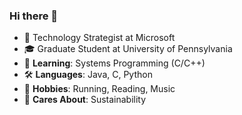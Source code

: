 ### Hi there 👋
- 🏢 Technology Strategist at Microsoft
- 🎓 Graduate Student at University of Pennsylvania
- 🌱 **Learning**: Systems Programming (C/C++)
- 🛠️ **Languages**: Java, C, Python
- 💬 **Hobbies**: Running, Reading, Music
- 🤗 **Cares About**: Sustainability

<!--
**wiigg/wiigg** is a ✨ _special_ ✨ repository because its `README.md` (this file) appears on your GitHub profile.

Here are some ideas to get you started:

- 🔭 I’m currently working on ...
- 🌱 I’m currently learning ...
- 👯 I’m looking to collaborate on ...
- 🤔 I’m looking for help with ...
- 💬 Ask me about ...
- 📫 How to reach me: ...
- 😄 Pronouns: ...
- ⚡ Fun fact: ...
-->
